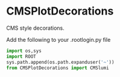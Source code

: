 # CMSPlotDecorations
CMS style decorations.

Add the following to your .rootlogin.py file

```python
import os,sys
import ROOT
sys.path.append(os.path.expanduser('~'))
from CMSPlotDecorations import CMSlumi
```
